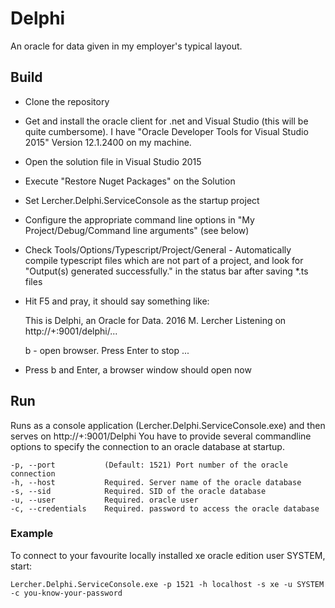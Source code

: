# Delphi

An oracle for data given in my employer's typical layout.


## Build

* Clone the repository
* Get and install the oracle client for .net and Visual Studio (this will  be quite cumbersome).
  I have "Oracle Developer Tools for Visual Studio 2015" Version 12.1.2400 on my machine.
* Open the solution file in Visual Studio 2015
* Execute "Restore Nuget Packages" on the Solution
* Set Lercher.Delphi.ServiceConsole as the startup project
* Configure the appropriate command line options in "My Project/Debug/Command line arguments" (see below)
* Check Tools/Options/Typescript/Project/General - Automatically compile typescript files 
  which are not part of a project, and look for "Output(s) generated successfully." in the 
  status bar after saving *.ts files
* Hit F5 and pray, it should say something like:

    This is Delphi, an Oracle for Data. 2016 M. Lercher
    Listening on http://+:9001/delphi/...
    
    b - open browser. Press Enter to stop ...

* Press b and Enter, a browser window should open now


## Run

Runs as a console application (Lercher.Delphi.ServiceConsole.exe) and then serves on http://+:9001/Delphi
You have to provide several commandline options to specify the connection to an oracle database at startup.

    -p, --port           (Default: 1521) Port number of the oracle connection
    -h, --host           Required. Server name of the oracle database
    -s, --sid            Required. SID of the oracle database
    -u, --user           Required. oracle user
    -c, --credentials    Required. password to access the oracle database

### Example

To connect to your favourite locally installed xe oracle edition user SYSTEM, start:

    Lercher.Delphi.ServiceConsole.exe -p 1521 -h localhost -s xe -u SYSTEM -c you-know-your-password
